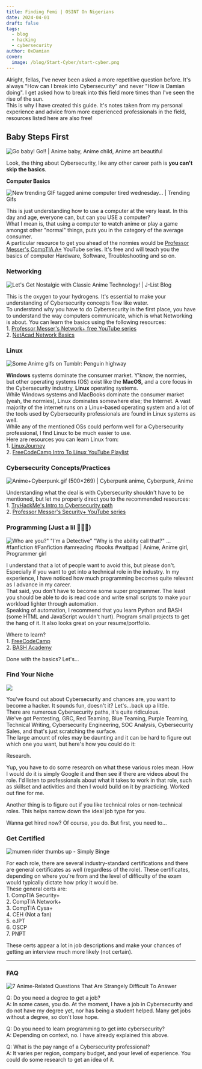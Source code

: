 ```yaml
---
title: Finding Femi | OSINT On Nigerians
date: 2024-04-01
draft: false
tags:
  - blog
  - hacking
  - cybersecurity
author: 0xDamian
cover:
  image: /blog/Start-Cyber/start-cyber.png
---
```

Alright, fellas, I've never been asked a more repetitive question before. It's always "How can I break into Cybersecurity" and never "How is Damian doing". I get asked how to break into this field more times than I've seen the rise of the sun.  
This is why I have created this guide. It's notes taken from my personal experience and advice from more experienced professionals in the field, resources listed here are also free!  

## Baby Steps First

![Go baby! Go!! | Anime baby, Anime child, Anime art beautiful](https://i.pinimg.com/originals/20/09/0f/20090faa334a79bbe2a22365ea28a9d6.gif)

Look, the thing about Cybersecurity, like any other career path is **you can't skip the basics**.

**Computer Basics**

![New trending GIF tagged anime computer tired wednesday… | Trending Gifs](https://media2.giphy.com/media/jAe22Ec5iICCk/giphy.gif)

This is just understanding how to use a computer at the very least. In this day and age, everyone can, but can you USE a computer?  
What I mean is, that using a computer to watch anime or play a game amongst other "normal" things, puts you in the category of the average consumer.  
A particular resource to get you ahead of the normies would be [Professor Messer's CompTIA A+](https://www.professormesser.com/professor-messer-archives/220-1001/220-1000-training-course/?ref=damnsec.com) YouTube series. It's free and will teach you the basics of computer Hardware, Software, Troubleshooting and so on.

### Networking

![Let's Get Nostalgic with Classic Anime Technology! | J-List Blog](https://blog.jlist.com/wp-content/uploads/2020/01/lain-computers.gif)

This is the oxygen to your hydrogens. It's essential to make your understanding of Cybersecurity concepts flow like water.  
To understand why you have to do Cybersecurity in the first place, you have to understand the way computers communicate, which is what Networking is about. You can learn the basics using the following resources:  
1\. [Professor Messer's Network+ free YouTube series](https://www.professormesser.com/get-network-plus-certified/?ref=damnsec.com)  
2\. [NetAcad Network Basics](https://skillsforall.com/course/networking-basics?courseLang=en-US&ref=damnsec.com)

### Linux

![Some Anime gifs on Tumblr: Penguin highway](https://64.media.tumblr.com/f8770224d064f4e8b0029c93fa196cb9/2d316da0c62d2104-8d/s540x810/354c6bf106008aa208f913850a6911610a989273.gif)

**Windows** systems dominate the consumer market. Y'know, the normies, but other operating systems (OS) exist like the **MacOS,** and a core focus in the Cybersecurity industry, **Linux** operating systems.  
While Windows systems and MacBooks dominate the consumer market (yeah, the normies), Linux dominates somewhere else; the Internet. A vast majority of the internet runs on a Linux-based operating system and a lot of the tools used by Cybersecurity professionals are found in Linux systems as well.  
While any of the mentioned OSs could perform well for a Cybersecurity professional, I find Linux to be much easier to use.  
Here are resources you can learn Linux from:  
1\. [LinuxJourney](https://linuxjourney.com/?ref=damnsec.com)  
2\. [FreeCodeCamp Intro To Linux YouTube Playlist](https://www.youtube.com/watch?v=sWbUDq4S6Y8&ref=damnsec.com)

### Cybersecurity Concepts/Practices

![Anime+Cyberpunk.gif (500×269) | Cyberpunk anime, Cyberpunk, Anime](https://i.pinimg.com/originals/ca/bd/8b/cabd8bdddc0e14a889b79644ca70ad21.gif)

Understanding what the deal is with Cybersecurity shouldn't have to be mentioned, but let me properly direct you to the recommended resources:  
1\. [TryHackMe's Intro to Cybersecurity path](https://tryhackme.com/path/outline/introtocyber?ref=damnsec.com)  
2\. [Professor Messer's Security+ YouTube series](https://www.professormesser.com/get-security-plus-certified/?ref=damnsec.com)

### Programming (Just a lil 🤏🏾👀)

![Who are you?" "I'm a Detective" "Why is the ability call that?" …  #fanfiction #Fanfiction #amreading #books #wattpad | Anime, Anime girl,  Programmer girl](https://i.pinimg.com/originals/e1/85/18/e18518c6d24257c6fb02e3c95a862d85.gif)

I understand that a lot of people want to avoid this, but please don't. Especially if you want to get into a technical role in the industry. In my experience, I have noticed how much programming becomes quite relevant as I advance in my career.  
That said, you don't have to become some super programmer. The least you should be able to do is read code and write small scripts to make your workload lighter through automation.  
Speaking of automation, I recommend that you learn Python and BASH (some HTML and JavaScript wouldn't hurt). Program small projects to get the hang of it. It also looks great on your resume/portfolio.  
  
Where to learn?  
1\. [FreeCodeCamp](https://www.youtube.com/watch?v=rfscVS0vtbw&t=6s&ref=damnsec.com)  
2\. [BASH Academy](https://guide.bash.academy/?ref=damnsec.com)

Done with the basics? Let's...

### Find Your Niche

![](https://www.damnsec.com/content/images/2024/04/data-src-image-0fdd7d7e-85bf-4428-ae17-3805186fa101.png)

You've found out about Cybersecurity and chances are, you want to become a hacker. It sounds fun, doesn't it? Let's...back up a little.  
There are numerous Cybersecurity paths, it's quite ridiculous.  
We've got Pentesting, GRC, Red Teaming, Blue Teaming, Purple Teaming, Technical Writing, Cybersecurity Engineering, SOC Analysis, Cybersecurity Sales, and that's just scratching the surface.  
The large amount of roles may be daunting and it can be hard to figure out which one you want, but here's how you could do it:  
  
Research.  
  
Yup, you have to do some research on what these various roles mean. How I would do it is simply Google it and then see if there are videos about the role. I'd listen to professionals about what it takes to work in that role, such as skillset and activities and then I would build on it by practicing. Worked out fine for me.  
  
Another thing is to figure out if you like technical roles or non-technical roles. This helps narrow down the ideal job type for you.  
  
Wanna get hired now? Of course, you do. But first, you need to...

### Get Certified

![mumen rider thumbs up - Simply Binge](https://simplybinge.com/wp-content/uploads/2015/12/mumen-rider-thumbs-up.gif)

For each role, there are several industry-standard certifications and there are general certificates as well (regardless of the role). These certificates, depending on where you're from and the level of difficulty of the exam would typically dictate how pricy it would be.  
These general certs are:  
1\. CompTIA Security+  
2\. CompTIA Network+  
3\. CompTIA Cysa+  
4\. CEH (Not a fan)  
5\. eJPT  
6\. OSCP  
7\. PNPT  
  
These certs appear a lot in job descriptions and make your chances of getting an interview much more likely (not certain).  

---

### FAQ

![7 Anime-Related Questions That Are Strangely Difficult To Answer](https://animemotivation.com/wp-content/uploads/2017/10/anime-girl-thinking.gif)

Q: Do you need a degree to get a job?  
A: In some cases, you do. At the moment, I have a job in Cybersecurity and do not have my degree yet, nor has being a student helped. Many get jobs without a degree, so don't lose hope.  
  
Q: Do you need to learn programming to get into cybersecurity?  
A: Depending on context, no. I have already explained this above.  
  
Q: What is the pay range of a Cybersecurity professional?  
A: It varies per region, company budget, and your level of experience. You could do some research to get an idea of it.
